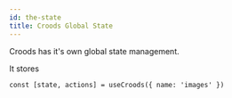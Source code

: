 ```yaml
---
id: the-state
title: Croods Global State
---
```


Croods has it's own global state management.

It stores

```
const [state, actions] = useCroods({ name: 'images' })
```
